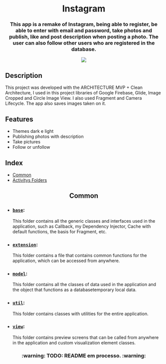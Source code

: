 <h1 align="center">Instagram</h1>
<h3 align="center">This app is a remake of Instagram, being able to register, be able to enter with email and password, take photos and publish, like and post description when posting a photo. The user can also follow other users who are registered in the database.</h3>

<div align="center">
  <img src="https://img.shields.io/static/v1?label=liscence&message=MIT&color=blue&style=flat">
</div>

## Description
<p>This project was developed with the ARCHITECTURE MVP + Clean Architecture, I used in this project libraries of Google Firebase, Glide, Image Cropped and Circle Image View. I also used Fragment and Camera Lifecycle. The app also saves images taken on it.</p>

## Features

- Themes dark e light
- Publishing photos with description
- Take pictures
- Follow or unfollow

## Index

<!--ts-->
  * [Common](#common)
  * [Activitys Folders](#activitys)
<!--te-->

<article id="common">
  <h2 align="center">Common</h2>
  
  - ### [`base`](https://github.com/BHM871/Instagram/tree/master/app/src/main/java/co/tiagoaguiar/course/instagram/common/base): 
      This folder contains all the generic classes and interfaces used in the application, such as Callback, my Dependency Injector, Cache with default functions, the basis for Fragment, etc.
  
  - ### [`extension`](https://github.com/BHM871/Instagram/tree/master/app/src/main/java/co/tiagoaguiar/course/instagram/common/extension):
      This folder contains a file that contains common functions for the application, which can be accessed from anywhere.
  
  - ### [`model`](https://github.com/BHM871/Instagram/tree/master/app/src/main/java/co/tiagoaguiar/course/instagram/common/model):
      This folder contains all the classes of data used in the application and the object that functions as a databasetemporary local data.
  
  - ### [`util`](https://github.com/BHM871/Instagram/tree/master/app/src/main/java/co/tiagoaguiar/course/instagram/common/util):
      This folder contains classes with utilities for the entire application.
  
  - ### [`view`](https://github.com/BHM871/Instagram/tree/master/app/src/main/java/co/tiagoaguiar/course/instagram/common/view):
      This folder contains preview screens that can be called from anywhere in the application and custom visualization element classes.
      
</article>



<h3 align="center">:warning: TODO: README em processo. :warning:</h3>
